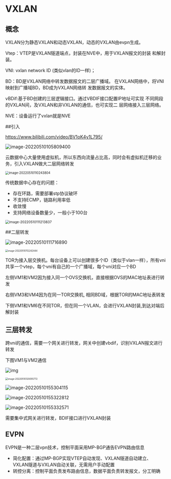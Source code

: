 # VXLAN

## 概念

VXLAN分为静态VXLAN和动态VXLAN，动态的VXLAN由evpn生成。

Vtep：VTEP是VXLAN隧道端点，封装在NVE中，用于VXLAN报文的封装 和解封装。

VNI: vxlan network ID (类似vlan的ID一样)；

BD：BD是VXLAN网络中转发数据报文的二层广播域。 在VXLAN网络中，将VNI映射到广播域BD，BD成为VXLAN网络转 发数据报文的实体。

vBDif:基于BD创建的三层逻辑接口。通过VBDIF接口配置IP地址可实现 不同网段的VXLAN间，及VXLAN和非VXLAN的通信，也可实现二 层网络接入三层网络。

NVE：设备运行了vxlan就是NVE


##引入

https://www.bilibili.com/video/BV1oK4y1L795/

![image-20220510105809400](.\img\image-20220510105809400.png)

云数据中心大量使用虚拟机，所以东西向流量占比高，同时会有虚拟机迁移的业务，引入VXLAN做大二层网络转发

<img src=".\img\image-20220510110243804.png" alt="image-20220510110243804" style="zoom:70%;" />

传统数据中心存在的问题：

- 存在环路，需要部署stp协议破环
- 不支持ECMP，链路利用率低
- 收敛慢
- 支持网络设备数量少，一般小于100台

<img src=".\img\image-20220510111213837.png" alt="image-20220510111213837" style="zoom:75%;" />

##二层转发

![image-20220510111716890](.\img\image-20220510111716890.png)

<img src=".\img\image-20220510112242444.png" alt="image-20220510112242444" style="zoom:50%;" />

TOR为接入层交换机。每台设备上可以创建很多个ID（类似于vlan一样），所有vni共享一个vtep，每个vni有自己的一个广播域，每个vni对应一个BD

左侧VM1和VM2因为接入同一个OVS交换机，直接根据OVS的MAC地址表进行转发

右侧VM3和VM4因为在同一TOR交换机, 相同BD域，根据TOR的MAC地址表转发

下侧VM1和VM6在不同TOR，但在同一个VLAN，会进行VXLAN封装,到达对端后解封装

## 三层转发

跨vni的通信，需要一个网关进行转发，网关中创建vbdif，识别VXLAN报文进行转发

下图VM1与VM2通信

![img](.\img\watermark,type_ZHJvaWRzYW5zZmFsbGJhY2s,shadow_50,text_Q1NETiBA5paw5omL56yU6K6wMDg=,size_10,color_FFFFFF,t_70,g_se,x_16)

<img src=".\img\image-20220510120055772.png" alt="image-20220510120055772" style="zoom:50%;" />

![image-20220510155304115](.\img\image-20220510155304115.png)

![image-20220510155322812](.\img\image-20220510155322812.png)

![image-20220510155332571](.\img\image-20220510155332571.png)

需要集中式网关进行转发，BDIF接口进行VXLAN封装

## EVPN

EVPN是一种二层vpn技术，控制平面采用MP-BGP通告EVPN路由信息

- 简化配置：通过MP-BGP实现VTEP自动发现、VXLAN隧道自动建立、VXLAN隧道与VXLAN自动关联，无需用户手动配置
- 转控分离：控制平面负责发布路由信息，数据平面负责转发报文，分工明确

